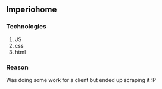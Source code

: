 ## Imperiohome

### Technologies
1. JS
2. css
3. html

### Reason
Was doing some work for a client but ended up scraping it :P
